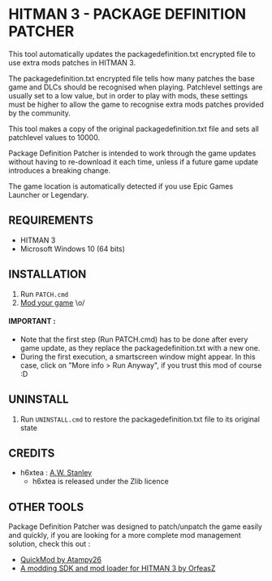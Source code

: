 # HITMAN 3 - PACKAGE DEFINITION PATCHER

This tool automatically updates the packagedefinition.txt encrypted file to use extra mods patches in HITMAN 3.

The packagedefinition.txt encrypted file tells how many patches the base game and DLCs should be recognised 
when playing. Patchlevel settings are usually set to a low value, but in order to play with mods, these 
settings must be higher to allow the game to recognise extra mods patches provided by the community.

This tool makes a copy of the original packagedefinition.txt file and sets all patchlevel values to 10000.

Package Definition Patcher is intended to work through the game updates without having to re-download 
it each time, unless if a future game update introduces a breaking change.

The game location is automatically detected if you use Epic Games Launcher or Legendary.

## REQUIREMENTS 

- HITMAN 3
- Microsoft Windows 10 (64 bits)

## INSTALLATION

1. Run `PATCH.cmd`
2. [Mod your game](https://www.nexusmods.com/hitman3) \o/

#### IMPORTANT : 

- Note that the first step (Run PATCH.cmd) has to be done after every game update, as they replace the packagedefinition.txt with a new one.
- During the first execution, a smartscreen window might appear. In this case, click on "More info > Run Anyway", if you trust this mod of course :D

## UNINSTALL

1. Run `UNINSTALL.cmd` to restore the packagedefinition.txt file to its original state

## CREDITS

* h6xtea : [A.W. Stanley](https://github.com/awstanley)
    - h6xtea is released under the Zlib licence

## OTHER TOOLS

Package Definition Patcher was designed to patch/unpatch the game easily and quickly, if you are looking for a more complete mod management solution, check this out :

- [QuickMod by Atampy26](https://www.hitmanforum.com/t/quickmod-a-mod-manager-for-hitman-2-and-3/140)
- [A modding SDK and mod loader for HITMAN 3 by OrfeasZ](https://github.com/OrfeasZ/ZHMModSDK)